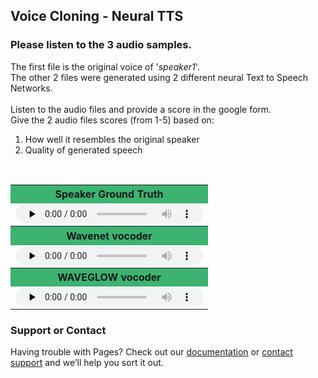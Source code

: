 ## Voice Cloning - Neural TTS

### Please listen to the 3 audio samples. 
The first file is the original voice of '*speaker1*'.<br>
The other 2 files were generated using 2 different neural Text to Speech Networks.<br><br>
Listen to the audio files and provide a score in the google form.<br>
Give the 2 audio files scores (from 1-5) based on:
1. How well it resembles the original speaker
2. Quality of generated speech


<table border="0" width="20%" style="font-size:16px">
  <tbody>
  <tr><th bgcolor="#3cb371" style="white-space:nowrap;height:30px;min-width: 240px">
    Speaker Ground Truth</th></tr>
    
  <tr>
  <td>
  <audio controls="" preload="none" style="height:30px">
<source src="https://sachp1.github.io/speaker2/will_smith_orig.mp3" type="audio/mpeg">audio not supported</audio>
    </td></tr><br>
    <tr>
    <th bgcolor="#3cb371" style="white-space:nowrap;height:30px;min-width: 240px">
      Wavenet vocoder</th></tr>
  <tr>
  <td>
  <audio controls="" preload="none" style="height:30px">
<source src="https://sachp1.github.io/speaker2/will_smith.mp3" type="audio/mpeg">audio not supported</audio>
    </td></tr>
  
  <tr>
    <th bgcolor="#3cb371" style="white-space:nowrap;height:30px;min-width: 240px">
  WAVEGLOW vocoder</th></tr>
 
  <tr>
  <td>
  <audio controls="" preload="none" style="height:30px">
 <source src="https://sachp1.github.io/speaker1/steve_jobs.mp3" type="audio/mpeg">audio not supported</audio>
</td></tr>
 


 </tbody>
 </table>



### Support or Contact
Having trouble with Pages? Check out our [documentation](https://help.github.com/categories/github-pages-basics/) or [contact support](https://github.com/contact) and we’ll help you sort it out.
  
